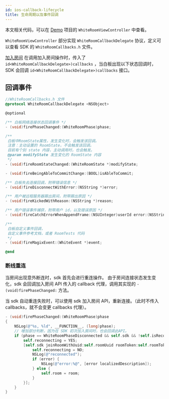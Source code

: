 ```yaml
---
id: ios-callback-lifecycle
title: 生命周期以及事件回调
---
```


本文相关代码，可以在 [Demo](declaration.md#demo) 项目的 `WhiteRoomViewController` 中查看。

`WhiteRoomViewController` 部分实现 `WhiteRoomCallbackDelegate` 协议，定义可以查看 SDK 的 `WhiteRoomCallbacks.h` 文件。 

[加入房间](./join-room.md) 在调用加入房间操作时，传入了 `id<WhiteRoomCallbackDelegate>)callbacks` ，当白板出现以下状态回调时，SDK 会回调 `id<WhiteRoomCallbackDelegate>)callbacks` 接口。

## 回调事件

```Objective-C
//WhiteRoomCallbacks.h 文件
@protocol WhiteRoomCallbackDelegate <NSObject>

@optional

/** 白板网络连接状态回调事件 */
- (void)firePhaseChanged:(WhiteRoomPhase)phase;

/**
 白板中RoomState属性，发生变化时，会触发该回调。
 注意：主动设置的 RoomState，不会触发该回调。
 目前有个别 state 内容，主动调用时，也会触发。
 @param modifyState 发生变化的 RoomState 内容
 */
- (void)fireRoomStateChanged:(WhiteRoomState *)modifyState;

- (void)fireBeingAbleToCommitChange:(BOOL)isAbleToCommit;

/** 白板失去连接回调，附带错误信息 */
- (void)fireDisconnectWithError:(NSString *)error;

/** 用户被远程服务器踢出房间，附带踢出原因 */
- (void)fireKickedWithReason:(NSString *)reason;

/** 用户错误事件捕获，附带用户 id，以及错误原因 */
- (void)fireCatchErrorWhenAppendFrame:(NSUInteger)userId error:(NSString *)error;

/**
 白板自定义事件回调，
 自定义事件参考文档，或者 RoomTests 代码
 */
- (void)fireMagixEvent:(WhiteEvent *)event;

@end

```

### 断线重连

当房间出现意外断连时，sdk 首先会进行重连操作。
由于房间连接状态发生变化，sdk 会回调加入房间 API 传入的 callback 代理，调用其实现的 `- (void)firePhaseChanged:` 方法。

当 sdk 自动重连失败时，可以使用 sdk 加入房间 API，重新连接。（此时不传入 callbacks，就不会变更 callbacks 代理）。

```Objective-C
- (void)firePhaseChanged:(WhiteRoomPhase)phase
{
    NSLog(@"%s, %ld", __FUNCTION__, (long)phase);
    // 增加部分判断，因为在 SDK 初次加入房间时，也会回调此API。
    if (phase == WhiteRoomPhaseDisconnected && self.sdk && !self.isReconnecting) {
        self.reconnecting = YES;
        [self.sdk joinRoomWithUuid:self.roomUuid roomToken:self.roomToken completionHandler:^(BOOL success, WhiteRoom *room, NSError *error) {
            self.reconnecting = NO;
            NSLog(@"reconnected");
            if (error) {
                NSLog(@"error:%@", [error localizedDescription]);
            } else {
                self.room = room;
            }
        }];
    }
}
```